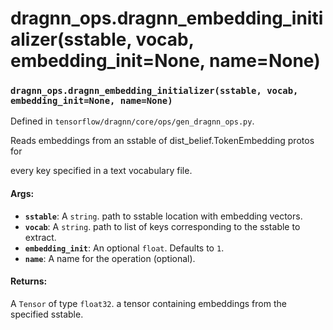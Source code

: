 # dragnn_ops.dragnn_embedding_initializer(sstable, vocab, embedding_init=None, name=None)

### `dragnn_ops.dragnn_embedding_initializer(sstable, vocab, embedding_init=None, name=None)`

Defined in `tensorflow/dragnn/core/ops/gen_dragnn_ops.py`.

Reads embeddings from an sstable of dist_belief.TokenEmbedding protos for

every key specified in a text vocabulary file.

#### Args:

*   <b>`sstable`</b>: A `string`. path to sstable location with embedding
    vectors.
*   <b>`vocab`</b>: A `string`. path to list of keys corresponding to the
    sstable to extract.
*   <b>`embedding_init`</b>: An optional `float`. Defaults to `1`.
*   <b>`name`</b>: A name for the operation (optional).

#### Returns:

A `Tensor` of type `float32`. a tensor containing embeddings from the specified
sstable.
